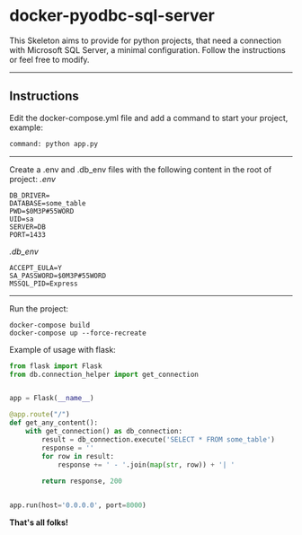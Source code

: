 # docker-pyodbc-sql-server
This Skeleton aims to provide for python projects, that need a connection with Microsoft SQL Server, a minimal configuration. Follow the instructions or feel free to modify.
___
## Instructions
Edit the docker-compose.yml file and add a command to start your project, example:

```sh
command: python app.py
```
___
Create a .env and .db_env files with the following content in the root of project:
*.env*
```
DB_DRIVER=
DATABASE=some_table
PWD=$0M3P#55WORD
UID=sa
SERVER=DB
PORT=1433
```
*.db_env*
```
ACCEPT_EULA=Y
SA_PASSWORD=$0M3P#55WORD
MSSQL_PID=Express
```

___

Run the project:

```
docker-compose build
docker-compose up --force-recreate
```

Example of usage with flask:

```python
from flask import Flask
from db.connection_helper import get_connection


app = Flask(__name__)

@app.route("/")
def get_any_content():
    with get_connection() as db_connection:
        result = db_connection.execute('SELECT * FROM some_table')
        response = ''
        for row in result:
            response += ' - '.join(map(str, row)) + '| '
        
        return response, 200


app.run(host='0.0.0.0', port=8000)

```

**That's all folks!**